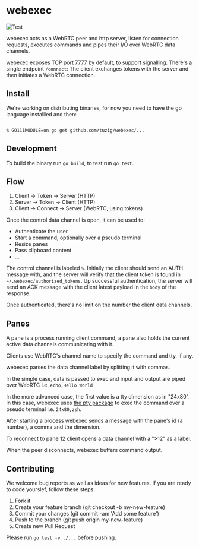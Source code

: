 # webexec

![Test](https://github.com/tuzig/webexec/workflows/Test/badge.svg)

webexec acts as a WebRTC peer and http server, listen for connection requests,
executes commands and pipes their I/O over WebRTC data channels.

webexec exposes TCP port 7777 by default, to support signalling.
There's a single endpoint `/connect`: The client exchanges tokens with the
server and then initiates a WebRTC connection.

## Install

We're working on distributing binaries, for now you  need to have
the go language installled and then:

``` console

% GO111MODULE=on go get github.com/tuzig/webexec/...

```

## Development

To build the binary run `go build`, to test run `go test`.

## Flow

1. Client -> Token -> Server (HTTP)
2. Server -> Token -> Client (HTTP)
3. Client -> Connect -> Server (WebRTC, using tokens)

Once the control data channel is open, it can be used to:


- Authenticate the user
- Start a command, optionally over a pseudo terminal
- Resize panes
- Pass clipboard content
- ...

The control channel is labeled `%`. Initially the client should send an AUTH
message with, and the server will verify that the client token is found in
`~/.webexec/authorized_tokens`. Up successful authentication, the server will
send an ACK message with the client latest payload in the `body` of the
response.

Once authenticated, there's no limit on the number the client data channels.

## Panes

A pane is a process running client command, a pane also holds the current
active data channels communicating with it.

Clients use WebRTC's channel name to specify the command and tty, if any.

webexec parses the data channel label by splitting it with commas.

In the simple case, data is passed to exec and input and output are piped over
WebRTC i.e. `echo,Hello World`

In the more advanced case, the first value is a tty dimension as in "24x80".
In this case, webexec uses [the pty package](https://github.com/creack/pty) to
exec the command over a pseudo terminal  i.e. `24x80,zsh`.

After starting a process webexec sends a message with the pane's id (a number),
a comma and the dimension.

To reconnect to pane 12 client opens a data channel with a ">12" as a label.

When the peer disconnects, webexec buffers command output.

## Contributing

We welcome bug reports as well as ideas for new features.
If you are ready to code yourslef, follow these steps:

1. Fork it
2. Create your feature branch (git checkout -b my-new-feature)
3. Commit your changes (git commit -am 'Add some feature')
4. Push to the branch (git push origin my-new-feature)
5. Create new Pull Request

Please run `go test -v ./...` before pushing.

